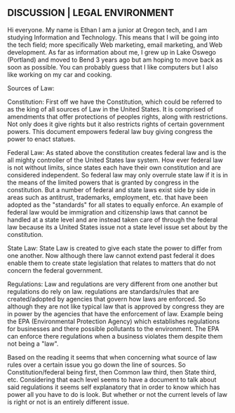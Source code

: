 ## DISCUSSION | LEGAL ENVIRONMENT

  Hi everyone. My name is Ethan I am a junior at Oregon tech, and I am studying Information and Technology. This means that I will be going into the tech field; more specifically Web marketing, email marketing, and Web development. As far as information about me, I grew up in Lake Oswego (Portland) and moved to Bend 3 years ago but am hoping to move back as soon as possible. You can probably guess that I like computers but I also like working on my car and cooking.

  Sources of Law:

  Constitution: First off we have the Constitution, which could be referred to as the king of all sources of Law in the United States. It is comprised of amendments that offer protections of peoples rights, along with restrictions. Not only does it give rights but it also restricts rights of certain government powers. This document empowers federal law buy giving congress the power to enact statues.

  Federal Law: As stated above the constitution creates federal law and is the all mighty controller of the United States law system. How ever federal law is not without limits, since states each have their own constitution and are considered independent. So federal law may only overrule state law if it is in the means of the limited powers that is granted by congress in the constitution. But a number of federal and state laws exist side by side in areas such as antitrust, trademarks, employment, etc. that have been adopted as the "standards" for all states to equally enforce. An example of federal law would be immigration and citizenship laws that cannot be handled at a state level and are instead taken care of through the federal law because its a United States issue not a state level issue set about by the constitution.

  State Law: State Law is created to give each state the power to differ from one another. Now although there law cannot extend past federal it does enable them to create state legislation that relates to matters that do not concern the federal government.

  Regulations: Law and regulations are very different from one another but regulations do rely on law. regulations are standards/rules that are created/adopted by agencies that govern how laws are enforced. So although they are not like typical law that is approved by congress they are in power by the agencies that have the enforcement of law. Example being the EPA (Environmental Protection Agency) which establishes regulations for businesses and there possible pollutants to the environment. The EPA can enforce there regulations when a business violates them despite them not being a "law".

  Based on the reading it seems that when concerning what source of law rules over a certain issue you go down the line of sources. So Constitution/federal being first, then Common law third, then State third, etc. Considering that each level seems to have a document to talk about said regulations it seems self explanatory that in order to know which has power all you have to do is look. But whether or not the current levels of law is right or not is an entirely different issue.
